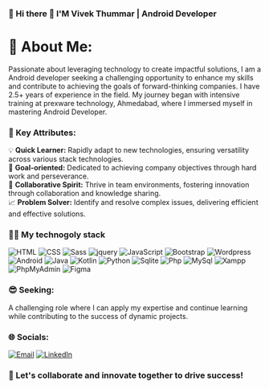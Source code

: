 ### 🚀 Hi there 👋 I'M Vivek Thummar | Android Developer

# 💫 About Me:
Passionate about leveraging technology to create impactful solutions, I am a Android developer seeking a challenging opportunity to enhance my skills and contribute to achieving the goals of forward-thinking companies. 
I have 2.5+ years of experience in the field. My journey began with intensive training at prexware technology, Ahmedabad, where I immersed myself in  mastering Android Developer.

### :pushpin: Key Attributes:
💡 **Quick Learner:** Rapidly adapt to new technologies, ensuring versatility across various stack technologies.</br>
🎯 **Goal-oriented:** Dedicated to achieving company objectives through hard work and perseverance.</br>
🤝 **Collaborative Spirit:** Thrive in team environments, fostering innovation through collaboration and knowledge sharing.</br>
📈 **Problem Solver:** Identify and resolve complex issues, delivering efficient and effective solutions.</br>

### :man_technologist: My technogoly stack
        

![HTML](https://img.shields.io/badge/-HTML-090909?style=for-the-badge&logo=html5)
![CSS](https://img.shields.io/badge/-Css-090909?style=for-the-badge&logo=css3&logoColor=0774db)
![Sass](https://img.shields.io/badge/-Scss-090909?style=for-the-badge&logo=sass&logoColor=CC6699)
![jquery](https://img.shields.io/badge/jquery-090909?style=for-the-badge&logo=jquery)
![JavaScript](https://img.shields.io/badge/-JavaScript-090909?style=for-the-badge&logo=javascript&logoColor=dbc607)
![Bootstrap](https://img.shields.io/badge/bootstrap-090909?style=for-the-badge&logo=bootstrap&logoColor=8709FE)
![Wordpress](https://img.shields.io/badge/wordpress-090909?style=for-the-badge&logo=wordpress&logoColor=3F61EB)
![Android](https://img.shields.io/badge/Android-090909?style=for-the-badge&logo=android)
![Java](https://img.shields.io/badge/Java-090909?style=for-the-badge&logo=Java&logoColor=white)
![Kotlin](https://img.shields.io/badge/kotlin-090909?style=for-the-badge&logo=kotlin&logoColor=AE2AF8)
![Python](https://img.shields.io/badge/python-090909?style=for-the-badge&logo=python&logoColor=F5C73B)
![Sqlite](https://img.shields.io/badge/sqlite-090909?style=for-the-badge&logo=sqlite&logoColor=white)
![Php](https://img.shields.io/badge/php-090909?style=for-the-badge&logo=php)
![MySql](https://img.shields.io/badge/mysql-090909?style=for-the-badge&logo=mysql&logoColor=00708A)
![Xampp](https://img.shields.io/badge/xampp-090909?style=for-the-badge&logo=xampp&logoColor=F37623)
![PhpMyAdmin](https://img.shields.io/badge/phpmyadmin-090909?style=for-the-badge&logo=phpmyadmin&logoColor=F37623)
![Figma](https://img.shields.io/badge/figma-090909?style=for-the-badge&logo=figma&logoColor=F76E5F)


### :sunglasses: Seeking: 
A challenging role where I can apply my expertise and continue learning while contributing to the success of dynamic projects.

### 🌐 Socials:
[![Email](https://img.shields.io/badge/Gmail-090909?style=for-the-badge&logo=gmail&logoColor=0774db)](mailto:vivekthummar90@gmail.com)
[![LinkedIn](https://img.shields.io/badge/LinkedIn-090909?style=for-the-badge&logo=linkedIn&logoColor=0EA5E9)](https://www.linkedin.com/in/vivek-thummar-a2a956269/)


### :handshake: Let's collaborate and innovate together to drive success!



<!-- 📧 Email: vivekthummar90@gmail.com

🔗 LinkedIn: linkedin.com/in/vivek-thummar-a2a956269
                




<!--
**thummarvivek** is a ✨ _special_ ✨ repository because its `README.md` (this file) appears on your GitHub profile.

Here are some ideas to get you started:

- 🔭 I’m currently working on ...
- 🌱 I’m currently learning ...
- 👯 I’m looking to collaborate on ...
- 🤔 I’m looking for help with ...
- 💬 Ask me about ...
- 📫 How to reach me: ...
- 😄 Pronouns: ...
- ⚡ Fun fact: ...
-->
